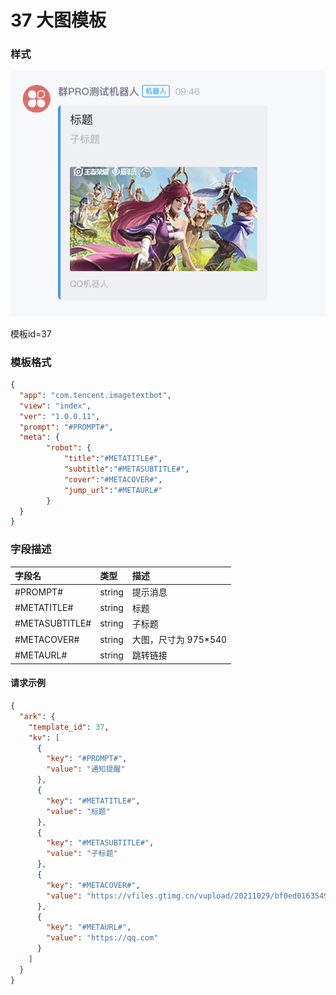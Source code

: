 # 37 大图模板

### 样式

![37](./37.png)

模板id=37

### 模板格式

```json
{
  "app": "com.tencent.imagetextbot",
  "view": "index",
  "ver": "1.0.0.11",
  "prompt": "#PROMPT#",
  "meta": {
        "robot": {
            "title":"#METATITLE#",
            "subtitle":"#METASUBTITLE#",
            "cover":"#METACOVER#",
            "jump_url":"#METAURL#"
        }
  }
}
```

### 字段描述

| 字段名         | 类型   | 描述                 |
| :------------- | :----- | :------------------- |
| #PROMPT#       | string | 提示消息             |
| #METATITLE#    | string | 标题                 |
| #METASUBTITLE# | string | 子标题               |
| #METACOVER#    | string | 大图，尺寸为 975*540 |
| #METAURL#      | string | 跳转链接             |


#### 请求示例

```json
{
  "ark": {
    "template_id": 37,
    "kv": [
      {
        "key": "#PROMPT#",
        "value": "通知提醒"
      },
      {
        "key": "#METATITLE#",
        "value": "标题"
      },
      {
        "key": "#METASUBTITLE#",
        "value": "子标题"
      },
      {
        "key": "#METACOVER#",
        "value": "https://vfiles.gtimg.cn/vupload/20211029/bf0ed01635493790634.jpg"
      },
      {
        "key": "#METAURL#",
        "value": "https://qq.com"
      }
    ]
  }
}
```

